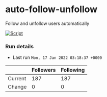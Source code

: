 # auto-follow-unfollow
Follow and unfollow users automatically

[![Script](https://github.com/fbiego/auto-follow-unfollow/actions/workflows/main.yml/badge.svg)](https://github.com/fbiego/auto-follow-unfollow/actions/workflows/main.yml)
### Run details
- Last run `Mon, 17 Jan 2022 03:18:37 +0000`

|  | Followers | Following |
| - | --------- | --------- |
| Current | 187 | 187 |
| Change | 0 | 0|

